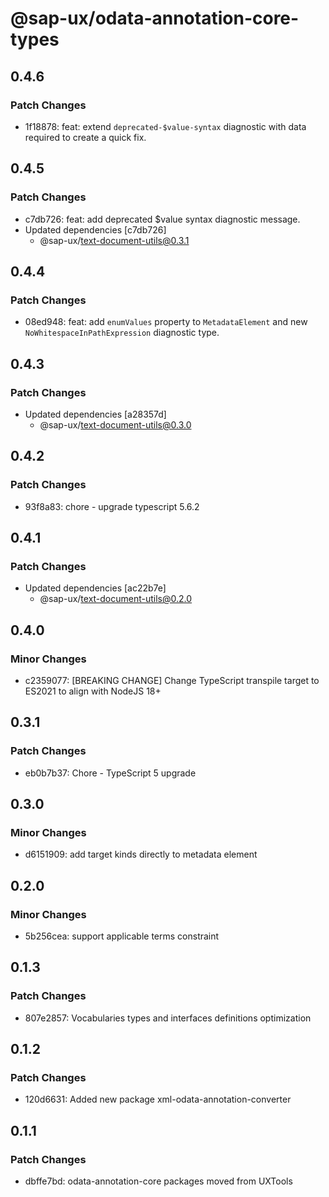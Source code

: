 # @sap-ux/odata-annotation-core-types

## 0.4.6

### Patch Changes

-   1f18878: feat: extend `deprecated-$value-syntax` diagnostic with data required to create a quick fix.

## 0.4.5

### Patch Changes

-   c7db726: feat: add deprecated $value syntax diagnostic message.
-   Updated dependencies [c7db726]
    -   @sap-ux/text-document-utils@0.3.1

## 0.4.4

### Patch Changes

-   08ed948: feat: add `enumValues` property to `MetadataElement` and new `NoWhitespaceInPathExpression` diagnostic type.

## 0.4.3

### Patch Changes

-   Updated dependencies [a28357d]
    -   @sap-ux/text-document-utils@0.3.0

## 0.4.2

### Patch Changes

-   93f8a83: chore - upgrade typescript 5.6.2

## 0.4.1

### Patch Changes

-   Updated dependencies [ac22b7e]
    -   @sap-ux/text-document-utils@0.2.0

## 0.4.0

### Minor Changes

-   c2359077: [BREAKING CHANGE] Change TypeScript transpile target to ES2021 to align with NodeJS 18+

## 0.3.1

### Patch Changes

-   eb0b7b37: Chore - TypeScript 5 upgrade

## 0.3.0

### Minor Changes

-   d6151909: add target kinds directly to metadata element

## 0.2.0

### Minor Changes

-   5b256cea: support applicable terms constraint

## 0.1.3

### Patch Changes

-   807e2857: Vocabularies types and interfaces definitions optimization

## 0.1.2

### Patch Changes

-   120d6631: Added new package xml-odata-annotation-converter

## 0.1.1

### Patch Changes

-   dbffe7bd: odata-annotation-core packages moved from UXTools
